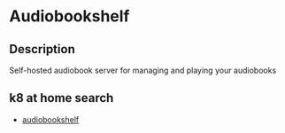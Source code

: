 # Audiobookshelf

## Description

Self-hosted audiobook server for managing and playing your audiobooks

## k8 at home search

- [audiobookshelf](https://nanne.dev/k8s-at-home-search/#/audiobookshelf)
